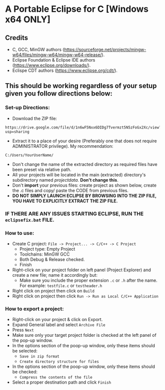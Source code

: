 # A Portable Eclipse for C [Windows x64 ONLY]

## Credits
* C, GCC, MinGW authors (https://sourceforge.net/projects/mingw-w64/files/mingw-w64/mingw-w64-release/).
* Eclipse Foundation & Eclipse IDE authors (https://www.eclipse.org/downloads/).
* Eclispe CDT authors (https://www.eclipse.org/cdt/).

## This should be working regardless of your setup given you follow directions below:

### Set-up Directions:
* Download the ZIP file:
```
https://drive.google.com/file/d/1n6wF5Nxx6DIDg7Tvermzt5N5zFoGx2Xc/view?usp=sharing
```
* Extract it to a place of your desire (Preferably one that does not require ADMINISTRATOR privilege).
My recommendation:
```
C:/Users/YourUserName/
```
* Don't change the name of the extracted directory as required files have been preset via relative path.
* All your projects will be located in the main (extracted) directory's subdirectory named _projectdata_. __Don't change this__.
* Don't __import__ your previous files: create project as shown below, create the .c files and copy/ paste the CODE from previous files.
* __DO NOT SIMPLY LAUNCH ECLIPSE BY BROWSING INTO THE ZIP FILE, YOU HAVE TO EXPLICITLY EXTRACT THE ZIP FILE.__

### IF THERE ARE ANY ISSUES STARTING ECLIPSE, RUN THE ```eclipsefix.bat``` FILE.

### How to use:
* Create C project: ```File -> Project... -> C/C++ -> C Project```
  * Project type: Empty Project
  * Toolchains: MinGW GCC
  * Both Debug & Release checked.
  * Finish
* Right-click on your project folder on left panel (Project Explorer) and create a new file; name it accordingly but:
  * Make sure you include the proper extension ```.c``` or ```.h``` after the name. For example: ```testfile.c``` or ```testheader.h```
* Right click on project then click on ```Build```
* Right click on project then click ```Run -> Run as Local C/C++ Application```

### How to export a project:
* Right-click on your project & click on Export.
* Expand General label and select ```Archive File```
* Press ```Next```
* Make sure only your target project folder is checked at the left panel of the pop-up window.
* In the options section of the poop-up window, only these items should be selected:
  * ```Save in zip format```
  * ```Create directory structure for files```
* In the options section of the poop-up window, only these items should be checked:
  * ```Compress the contents of the file```
* Select a proper destination path and click ```Finish```
